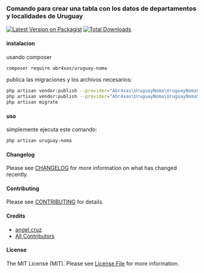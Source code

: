 ### Comando para crear una tabla con los datos de departamentos y localidades de Uruguay

[![Latest Version on Packagist](https://img.shields.io/packagist/v/spatie/uruguay-noma.svg?style=flat-square)](https://packagist.org/packages/spatie/uruguay-noma)
[![Total Downloads](https://img.shields.io/packagist/dt/spatie/uruguay-noma.svg?style=flat-square)](https://packagist.org/packages/spatie/uruguay-noma)



#### instalacion

usando composer

```bash
composer require abr4xas/uruguay-noma
```

publica las migraciones y los archivos necesarios:

```bash
php artisan vendor:publish --provider="Abr4xas\UruguayNoma\UruguayNomaServiceProvider" --tag="csv"
php artisan vendor:publish --provider="Abr4xas\UruguayNoma\UruguayNomaServiceProvider" --tag="migrations"
php artisan migrate
```

#### uso

simplemente ejecuta este comando:

```bash
php artisan uruguay-noma
```

#### Changelog

Please see [CHANGELOG](CHANGELOG.md) for more information on what has changed recently.

#### Contributing

Please see [CONTRIBUTING](CONTRIBUTING.md) for details.

#### Credits

- [angel cruz](https://github.com/abr4xas)
- [All Contributors](../../contributors)

#### License

The MIT License (MIT). Please see [License File](LICENSE.md) for more information.
